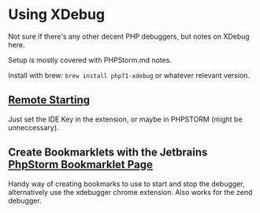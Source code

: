 # Using XDebug

Not sure if there's any other decent PHP debuggers, but notes on XDebug here.

Setup is mostly covered with PHPStorm.md notes.

Install with brew: `brew install php71-xdebug` or whatever relevant version.

## [Remote Starting](https://xdebug.org/docs/remote#starting)

Just set the IDE Key in the extension, or maybe in PHPSTORM (might be unneccessary).

## Create Bookmarklets with the Jetbrains [PhpStorm Bookmarklet Page](https://www.jetbrains.com/phpstorm/marklets/)

Handy way of creating bookmarks to use to start and stop the debugger, alternatively use the xdebugger chrome extension. Also works for the zend debugger.